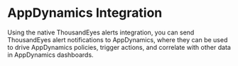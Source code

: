 # AppDynamics Integration

Using the native ThousandEyes alerts integration, you can send ThousandEyes alert notifications to AppDynamics, where they can be used to drive AppDynamics policies, trigger actions, and correlate with other data in AppDynamics dashboards.
